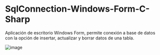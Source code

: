# SqlConnection-Windows-Form-C-Sharp
Aplicación de escritorio Windows Form,  permite conexión a base de datos con la opción de insertar, actualizar y borrar datos de una tabla.

![image](https://cloud.githubusercontent.com/assets/25255847/23385182/fe1009d0-fd13-11e6-8e43-ae5dd4d42d71.PNG)

